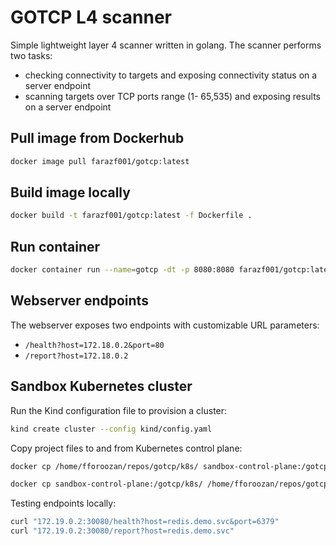 # GOTCP L4 scanner
Simple lightweight layer 4 scanner written in golang. The scanner performs two tasks:
* checking connectivity to targets and exposing connectivity status on a server endpoint
* scanning targets over TCP ports range (1- 65,535) and exposing results on a server endpoint
## Pull image from Dockerhub
```sh
docker image pull farazf001/gotcp:latest
```
## Build image locally
```sh
docker build -t farazf001/gotcp:latest -f Dockerfile .
```
## Run container
```sh
docker container run --name=gotcp -dt -p 8080:8080 farazf001/gotcp:latest
```
## Webserver endpoints
The webserver exposes two endpoints with customizable URL parameters:
* ```/health?host=172.18.0.2&port=80```
* ```/report?host=172.18.0.2```
## Sandbox Kubernetes cluster
Run the Kind configuration file to provision a cluster:
```sh
kind create cluster --config kind/config.yaml
```
Copy project files to and from Kubernetes control plane:
```sh
docker cp /home/fforoozan/repos/gotcp/k8s/ sandbox-control-plane:/gotcp/
```
```sh
docker cp sandbox-control-plane:/gotcp/k8s/ /home/fforoozan/repos/gotcp/
```
Testing endpoints locally:
```sh
curl "172.19.0.2:30080/health?host=redis.demo.svc&port=6379"
curl "172.19.0.2:30080/report?host=redis.demo.svc"
```